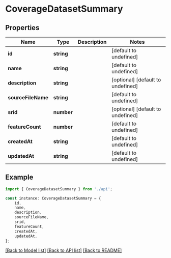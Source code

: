 # CoverageDatasetSummary


## Properties

Name | Type | Description | Notes
------------ | ------------- | ------------- | -------------
**id** | **string** |  | [default to undefined]
**name** | **string** |  | [default to undefined]
**description** | **string** |  | [optional] [default to undefined]
**sourceFileName** | **string** |  | [default to undefined]
**srid** | **number** |  | [optional] [default to undefined]
**featureCount** | **number** |  | [default to undefined]
**createdAt** | **string** |  | [default to undefined]
**updatedAt** | **string** |  | [default to undefined]

## Example

```typescript
import { CoverageDatasetSummary } from './api';

const instance: CoverageDatasetSummary = {
    id,
    name,
    description,
    sourceFileName,
    srid,
    featureCount,
    createdAt,
    updatedAt,
};
```

[[Back to Model list]](../README.md#documentation-for-models) [[Back to API list]](../README.md#documentation-for-api-endpoints) [[Back to README]](../README.md)

